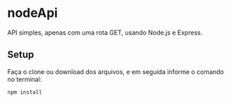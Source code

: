 # nodeApi

API simples, apenas com uma rota GET, usando Node.js e Express.

## Setup

Faça o clone ou download dos arquivos, e em seguida informe o comando no terminal:

```
npm install
```
